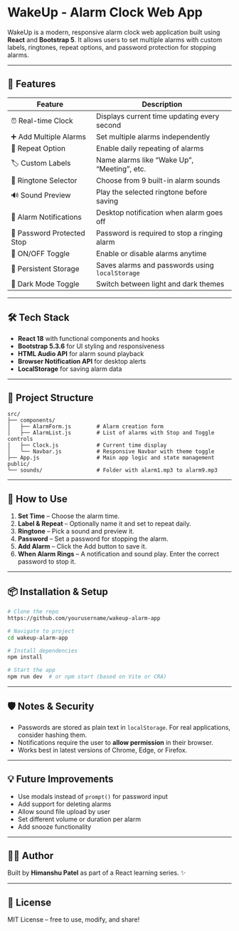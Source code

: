 # WakeUp - Alarm Clock Web App

WakeUp is a modern, responsive alarm clock web application built using **React** and **Bootstrap 5**. It allows users to set multiple alarms with custom labels, ringtones, repeat options, and password protection for stopping alarms.

---

## 🚀 Features

| Feature                    | Description                                     |
| -------------------------- | ----------------------------------------------- |
| ⏰ Real-time Clock          | Displays current time updating every second     |
| ➕ Add Multiple Alarms      | Set multiple alarms independently               |
| 🔁 Repeat Option           | Enable daily repeating of alarms                |
| 🏷️ Custom Labels          | Name alarms like “Wake Up”, “Meeting”, etc.     |
| 🎵 Ringtone Selector       | Choose from 9 built-in alarm sounds             |
| 🔊 Sound Preview           | Play the selected ringtone before saving        |
| 🔔 Alarm Notifications     | Desktop notification when alarm goes off        |
| 🔐 Password Protected Stop | Password is required to stop a ringing alarm    |
| 🔘 ON/OFF Toggle           | Enable or disable alarms anytime                |
| 💾 Persistent Storage      | Saves alarms and passwords using `localStorage` |
| 🌙 Dark Mode Toggle        | Switch between light and dark themes            |

---

## 🛠 Tech Stack

* **React 18** with functional components and hooks
* **Bootstrap 5.3.6** for UI styling and responsiveness
* **HTML Audio API** for alarm sound playback
* **Browser Notification API** for desktop alerts
* **LocalStorage** for saving alarm data

---

## 📂 Project Structure

```
src/
├── components/
│   ├── AlarmForm.js        # Alarm creation form
│   ├── AlarmList.js        # List of alarms with Stop and Toggle controls
│   ├── Clock.js            # Current time display
│   └── Navbar.js           # Responsive Navbar with theme toggle
├── App.js                  # Main app logic and state management
public/
└── sounds/                 # Folder with alarm1.mp3 to alarm9.mp3
```

---

## 🧪 How to Use

1. **Set Time** – Choose the alarm time.
2. **Label & Repeat** – Optionally name it and set to repeat daily.
3. **Ringtone** – Pick a sound and preview it.
4. **Password** – Set a password for stopping the alarm.
5. **Add Alarm** – Click the Add button to save it.
6. **When Alarm Rings** – A notification and sound play. Enter the correct password to stop it.

---

## 📦 Installation & Setup

```bash
# Clone the repo
https://github.com/yourusername/wakeup-alarm-app

# Navigate to project
cd wakeup-alarm-app

# Install dependencies
npm install

# Start the app
npm run dev  # or npm start (based on Vite or CRA)
```

---

## 🛡️ Notes & Security

* Passwords are stored as plain text in `localStorage`. For real applications, consider hashing them.
* Notifications require the user to **allow permission** in their browser.
* Works best in latest versions of Chrome, Edge, or Firefox.

---

## 💡 Future Improvements

* Use modals instead of `prompt()` for password input
* Add support for deleting alarms
* Allow sound file upload by user
* Set different volume or duration per alarm
* Add snooze functionality

---

## 👨‍💻 Author

Built by **Himanshu Patel** as part of a React learning series. ✨

---

## 📄 License

MIT License – free to use, modify, and share!
